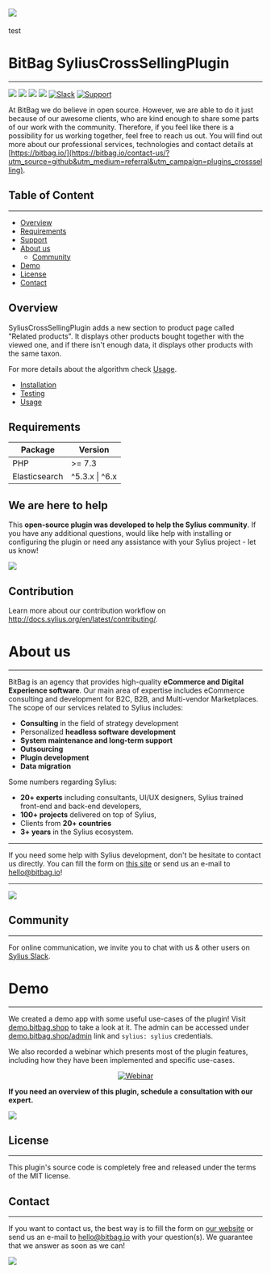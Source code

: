 # [![](https://bitbag.io/wp-content/uploads/2021/06/CrossSelling.png)](https://bitbag.io/contact-us/?utm_source=github&utm_medium=referral&utm_campaign=crossselling-plugin)
test

# BitBag SyliusCrossSellingPlugin

----

[![](https://img.shields.io/packagist/l/bitbag/byrd-shipping-export-plugin.svg)](https://packagist.org/packages/bitbag/crossselling-plugin "License")
[![](https://img.shields.io/packagist/v/bitbag/crossselling-plugin.svg)](https://packagist.org/packages/bitbag/crossselling-plugin "Version")
[![](https://img.shields.io/github/workflow/status/BitBagCommerce/SyliusCrossSellingPlugin/Build)](https://github.com/BitBagCommerce/SyliusCrossSellingPlugin/actions "Build status")
[![](https://poser.pugx.org/bitbag/crossselling-plugin/downloads)](https://packagist.org/packages/bitbag/crossselling-plugin "Total Downloads")
[![Slack](https://img.shields.io/badge/community%20chat-slack-FF1493.svg)](http://sylius-devs.slack.com)
[![Support](https://img.shields.io/badge/support-contact%20author-blue])](https://bitbag.io/contact-us/?utm_source=github&utm_medium=referral&utm_campaign=crossselling-plugin)

At BitBag we do believe in open source. However, we are able to do it just because of our awesome clients, who are kind enough to share some parts of our work with the community. Therefore, if you feel like there is a possibility for us working together, feel free to reach us out. You will find out more about our professional services, technologies and contact details at [https://bitbag.io/](https://bitbag.io/contact-us/?utm_source=github&utm_medium=referral&utm_campaign=plugins_crossselling).

## Table of Content

***

* [Overview](#overview)
* [Requirements](#requirements)
* [Support](#we-are-here-to-help)
* [About us](#about-us)
  * [Community](#community)
* [Demo](#demo)
* [License](#license)
* [Contact](#contact)

## Overview

SyliusCrossSellingPlugin adds a new section to product page called "Related products". It displays other products bought together with the viewed one, and if there isn't enough data, it displays other products with the same taxon.

For more details about the algorithm check [Usage](doc/usage.md).

- [Installation](doc/installation.md)
- [Testing](doc/testing.md)
- [Usage](doc/usage.md)

## Requirements
| Package       | Version             |
|---------------|---------------------|
| PHP           | \>= 7.3             |
| Elasticsearch | \^5.3.x &#124; ^6.x |

## We are here to help
This **open-source plugin was developed to help the Sylius community**. If you have any additional questions, would like help with installing or configuring the plugin or need any assistance with your Sylius project - let us know!

[![](https://bitbag.io/wp-content/uploads/2020/10/button-contact.png)](https://bitbag.io/contact-us/?utm_source=github&utm_medium=referral&utm_campaign=plugins_crossselling)


## Contribution

Learn more about our contribution workflow on http://docs.sylius.org/en/latest/contributing/.

# About us

---

BitBag is an agency that provides high-quality **eCommerce and Digital Experience software**. Our main area of expertise includes eCommerce consulting and development for B2C, B2B, and Multi-vendor Marketplaces.
The scope of our services related to Sylius includes:
- **Consulting** in the field of strategy development
- Personalized **headless software development**
- **System maintenance and long-term support**
- **Outsourcing**
- **Plugin development**
- **Data migration**

Some numbers regarding Sylius:
* **20+ experts** including consultants, UI/UX designers, Sylius trained front-end and back-end developers,
* **100+ projects** delivered on top of Sylius,
* Clients from  **20+ countries**
* **3+ years** in the Sylius ecosystem.

---

If you need some help with Sylius development, don't be hesitate to contact us directly. You can fill the form on [this site](https://bitbag.io/contact-us/?utm_source=github&utm_medium=referral&utm_campaign=plugins_crossselling) or send us an e-mail to hello@bitbag.io!

---

[![](https://bitbag.io/wp-content/uploads/2020/10/badges-sylius.png)](https://bitbag.io/contact-us/?utm_source=github&utm_medium=referral&utm_campaign=plugins_crossselling)
## Community

---- 

For online communication, we invite you to chat with us & other users on [Sylius Slack](https://sylius-devs.slack.com/).

# Demo

---

We created a demo app with some useful use-cases of the plugin! Visit [demo.bitbag.shop](https://demo.bitbag.shop) to take a look at it.
The admin can be accessed under [demo.bitbag.shop/admin](https://demo.bitbag.shop/admin) link and `sylius: sylius` credentials.

We also recorded a webinar which presents most of the plugin features, including how they have been implemented and specific use-cases.

<div align="center">

[![Webinar](https://img.youtube.com/vi/Nk8fKA48t_Y/0.jpg)](https://www.youtube.com/watch?v=Nk8fKA48t_Y)

</div>

**If you need an overview of this plugin, schedule a consultation with our expert.**

[![](https://bitbag.io/wp-content/uploads/2020/10/button_free_consulatation-1.png)](https://bitbag.io/contact-us/?utm_source=github&utm_medium=referral&utm_campaign=plugins_crossselling)

## License

---

This plugin's source code is completely free and released under the terms of the MIT license.

[//]: # (These are reference links used in the body of this note and get stripped out when the markdown processor does its job. There is no need to format nicely because it shouldn't be seen.)

## Contact

---
If you want to contact us, the best way is to fill the form on [our website](https://bitbag.io/contact-us/?utm_source=github&utm_medium=referral&utm_campaign=plugins_crossselling) or send us an e-mail to hello@bitbag.io with your question(s). We guarantee that we answer as soon as we can!

[![](https://bitbag.io/wp-content/uploads/2020/10/footer.png)](https://bitbag.io/contact-us/?utm_source=github&utm_medium=referral&utm_campaign=plugins_crossselling)
